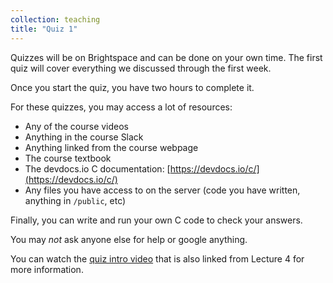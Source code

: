 ```yaml
---
collection: teaching
title: "Quiz 1"
---
```


Quizzes will be on Brightspace and can be done on your own time. The first quiz
will cover everything we discussed through the first week.

Once you start the quiz, you have two hours to complete it.

For these quizzes, you may access a lot of resources:
* Any of the course videos
* Anything in the course Slack
* Anything linked from the course webpage
* The course textbook
* The devdocs.io C documentation:
	[https://devdocs.io/c/](https://devdocs.io/c/)
* Any files you have access to on the server (code you have written, anything
	in `/public`, etc)

Finally, you can write and run your own C code to check your answers.

You may *not* ask anyone else for help or google anything.

You can watch the [quiz intro video](https://youtu.be/zev2O2x29Ag) that is also linked from Lecture 4 for
more information.

